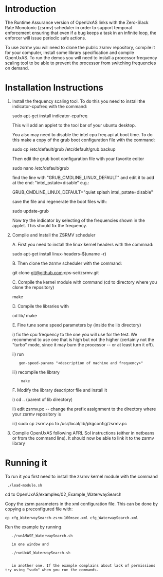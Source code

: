 # Introduction

The Runtime Assurance version of OpenUxAS links with the Zero-Slack Rate Monotonic (zsrmv) scheduler
in order to support temporal enforcement ensuring that even if a bug keeps a task in an infinite
loop, the enforcer will issue periodic safe actions.

To use zsrmv you will need to clone the public zsrmv repository, compile it for your computer, install some
library specification and compile OpenUxAS. To run the demos you will need to install a processor frequency
scaling tool to be able to prevent the processor from switching frequencies on demand.

# Installation Instructions

1. Install the frequency scaling tool.
   To do this you need to install the indicator-cpufreq with the command:
   
      sudo apt-get install indicator-cpufreq

   This will add an applet to the tool bar of your ubuntu desktop.

   You also may need to disable the intel cpu freq api at boot time. To do this make a copy of the
   grub boot configuration file with the command:
   
   	sudo cp /etc/default/grub /etc/default/grub.backup

   Then edit the grub boot configuration file with your favorite editor

   	sudo nano /etc/default/grub

   find the line with "GRUB_CMDLINE_LINUX_DEFAULT" and edit it to add at the end: "intel_pstate=disable" e.g.:

   	GRUB_CMDLINE_LINUX_DEFAULT="quiet splash intel_pstate=disable"

   save the file and regenerate the boot files with:

   	sudo update-grub

   Now try the indicator by selecting of the frequencies shown in the applet. This should fix the frequency.

2. Compile and Install the ZSRMV scheduler

   A. First you need to install the linux kernel headers with the commnad:

      sudo apt-get install linux-headers-$(uname -r)

   B. Then clone the zsrmv scheduler with the command:

      git clone git@github.com:cps-sei/zsrmv.git

   C. Compile the kernel module with command (cd to directory where you clone the repository)

      make

   D. Compile the libraries with

      cd lib/
      make

   E. Fine tune some speed parameters by (inside the lib directory)

      i) fix the cpu frequency to the one you will use for the test. We recommend to use one that is high but not the higher
      (certainly not the "turbo" mode, since it may burn the processor -- or at least turn it off).

      ii) run

      	  gen-speed-params "<description of machine and frequency>"

      iii) recompile the library

      	   make

   F. Modify the library descriptor file and install it

      i) cd .. (parent of lib directory)

      ii) edit zsrmv.pc -- change the prefix assignment to the directory where your zsrmv repository is

      iii) sudo cp zsrmv.pc to /usr/local/lib/pkgconfig/zsrmv.pc


3. Compile OpenUxAS following AFRL SoI instructions (either in netbeans or from the command line). It should now
   be able to link it to the zsrmv library


# Running it

   To run it you first need to install the zsrmv kernel module with the command

     ./load-module.sh

   cd to OpenUxAS/examples/02_Example_WaterwaySearch

   Copy the zsrm parameters in the xml configuration file. This can be done by copying a preconfigured file with:

   	cp cfg_WaterwaySearch-zsrm-100msec.xml cfg_WaterwaySearch.xml

   Run the example by running

       ./runAMASE_WaterwaySearch.sh

       in one window and

       ./runUxAS_WaterwaySearch.sh


       in another one. If the example complains about lack of permissions try using "sudo" when you run the commands.